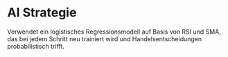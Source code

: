 # AI Strategie

Verwendet ein logistisches Regressionsmodell auf Basis von RSI und SMA, das bei jedem Schritt neu trainiert wird und Handelsentscheidungen probabilistisch trifft.
